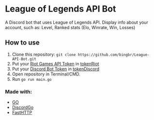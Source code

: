 # League of Legends API Bot
A Discord bot that uses League of Legends API. Display info about your account, such as: Level, Ranked stats (Elo, Winrate, Win, Losses)

## How to use
1. Clone this repository: `git clone https://github.com/bingbr/League-API-Bot.git`
1. Put your [Riot Games API Token](https://developer.riotgames.com/) in [tokenRiot](/league/init.go)
1. Put your [Discord Bot Token](https://discord.com/developers/applications) in [tokenDiscord](/discord/init.go)
1. Open repository in Terminal/CMD.
1. Run `go run main.go`

### Made with:
* [GO](https://go.dev/)
* [DiscordGo](https://github.com/bwmarrin/discordgo)
* [FastHTTP](https://github.com/valyala/fasthttp)